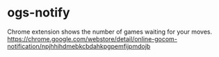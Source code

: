# ogs-notify

Chrome extension shows the number of games waiting for your moves.
https://chrome.google.com/webstore/detail/online-gocom-notification/npjhhihdmebkcbdahkpgpemfijpmdojb
